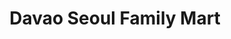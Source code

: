 ---
title: "Davao Seoul Family Mart"
url: /davao-city/davao-seoul-family-mart/
shop: convenience
---
